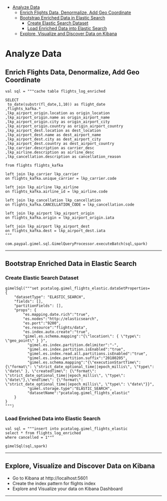 
* [Analyze Data](#analyze-data)
   * [Enrich Flights Data, Denormalize, Add Geo Coordinate](#enrich-flights-data-denormalize-add-geo-coordinate)
   * [Bootstrap Enriched Data in Elastic Search](#bootstrap-enriched-data-in-elastic-search)
      * [Create Elastic Search Dataset](#create-elastic-search-dataset)
      * [Load Enriched Data into Elastic Search](#load-enriched-data-into-elastic-search)
   * [Explore, Visualize and Discover Data on Kibana](#explore-visualize-and-discover-data-on-kibana)
   
# Analyze Data

## Enrich Flights Data, Denormalize, Add Geo Coordinate

```
val sql = """cache table flights_log_enriched

SELECT 
 to_date(substr(fl_date,1,10)) as flight_date
,flights_kafka.*
,lkp_airport_origin.location as origin_location
,lkp_airport_origin.name as origin_airport_name
,lkp_airport_origin.city as origin_airport_city
,lkp_airport_origin.country as origin_airport_country
,lkp_airport_dest.location as dest_location
,lkp_airport_dest.name as dest_airport_name
,lkp_airport_dest.city as dest_airport_city
,lkp_airport_dest.country as dest_airport_country
,lkp_carrier.description as carrier_desc
,lkp_airline.description as airline_desc
,lkp_cancellation.description as cancellation_reason

from flights flights_kafka                                  

left join lkp_carrier lkp_carrier                          
on flights_kafka.unique_carrier = lkp_carrier.code 

left join lkp_airline lkp_airline                          
on flights_kafka.airline_id = lkp_airline.code

left join lkp_cancellation lkp_cancellation                 
on flights_kafka.CANCELLATION_CODE = lkp_cancellation.code

left join lkp_airport lkp_airport_origin                   
on flights_kafka.origin = lkp_airport_origin.iata

left join lkp_airport lkp_airport_dest                    
on flights_kafka.dest = lkp_airport_dest.iata
"""

com.paypal.gimel.sql.GimelQueryProcessor.executeBatch(sql,spark)
```

___________________________________________________________________________________________________________________

## Bootstrap Enriched Data in Elastic Search

### Create Elastic Search Dataset

```
gimelSql("""set pcatalog.gimel_flights_elastic.dataSetProperties=
{
    "datasetType": "ELASTIC_SEARCH",
    "fields": [],
    "partitionFields": [],
    "props": {
  		"es.mapping.date.rich":"true",
  		"es.nodes":"http://elasticsearch",
  		"es.port":"9200",
  		"es.resource":"flights/data",
  		"es.index.auto.create":"true",
  		"gimel.es.schema.mapping":"{\"location\": { \"type\": \"geo_point\" } }",
		  "gimel.es.index.partition.delimiter":"-",
		  "gimel.es.index.partition.isEnabled":"true",
		  "gimel.es.index.read.all.partitions.isEnabled":"true",
		  "gimel.es.index.partition.suffix":"20180205",
		  "gimel.es.schema.mapping":"{\"executionStartTime\": {\"format\": \"strict_date_optional_time||epoch_millis\", \"type\": \"date\" }, \"createdTime\": {\"format\": \"strict_date_optional_time||epoch_millis\", \"type\": \"date\"},\"endTime\": {\"format\": \"strict_date_optional_time||epoch_millis\", \"type\": \"date\"}}",
		  "gimel.storage.type":"ELASTIC_SEARCH",
		  "datasetName":"pcatalog.gimel_flights_elastic"
    }
}
""")
```

### Load Enriched Data into Elastic Search

```
val sql = """insert into pcatalog.gimel_flights_elastic
select * from flights_log_enriched
where cancelled = 1"""

gimelSql(sql,spark)
```

___________________________________________________________________________________________________________________

## Explore, Visualize and Discover Data on Kibana

* Go to Kibana at http://localhost:5601
* Create the index pattern for flights index
* Explore and Visualize your data on Kibana Dashboard

___________________________________________________________________________________________________________________